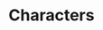 ---
title: "Characters"
draft: false
slug: "characters"
weight: "4"
mainpage: true
related: true

block_project: {
	description: "I've always loved observing and drawing the world around me, and paying attention to details. \n
	Over the years, I have drawn hundreds of characters! Here are a few of them.",
	work: [ 
		{class: "col-12 col-md-10 col-lg-7", src: "img/illustration_characters-01.png"},
		{class: "col-12 col-md-10 col-lg-9", src: "img/illustration_characters-02.png"},
		{class: "col-12 col-md-6 col-lg-4", src: "img/illustration_characters-03.jpg"},
		{class: "col-12 col-md-6 col-lg-4", src: "img/illustration_characters-04.jpg"},
		{class: "col-12 col-md-6 col-lg-4", src: "img/illustration_characters-05.jpg"},
		{class: "col-12 col-md-6", src: "img/illustration_characters-06.jpg"},
		{class: "col-12 col-md-6", src: "img/illustration_characters-07.jpg"},
		{class: "col-12 col-md-10 col-lg-7", src: "img/illustration_characters-08.png"},
		{class: "col-12 col-md-10 col-lg-9", src: "img/illustration_characters-09.png"},
	]
}

---